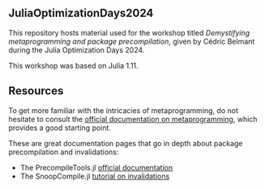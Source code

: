 ## JuliaOptimizationDays2024

This repository hosts material used for the workshop titled *Demystifying metaprogramming and package precompilation*, given by Cédric Belmant during the Julia Optimization Days 2024.

This workshop was based on Julia 1.11.

## Resources

To get more familiar with the intricacies of metaprogramming, do not hesitate to consult the [official documentation on metaprogramming](https://docs.julialang.org/en/v1/manual/metaprogramming), which provides a good starting point.

These are great documentation pages that go in depth about package precompilation and invalidations:
- The PrecompileTools.jl [official documentation](https://julialang.github.io/PrecompileTools.jl)
- The SnoopCompile.jl [tutorial on invalidations](https://timholy.github.io/SnoopCompile.jl/stable/tutorials/invalidations/)
